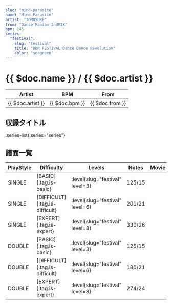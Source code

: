 ```yaml
---
slug: "mind-parasite"
name: "Mind Parasite"
artist: "TOMOSUKE"
from: "Dance Maniax 2ndMIX"
bpm: 145
series:
  "festival":
    slug: "festival"
    title: "DDR FESTIVAL Dance Dance Revolution"
    color: "seagreen"
---
```


# {{ $doc.name }} / {{ $doc.artist }}

|Artist|BPM|From|
|------|---|----|
|{{ $doc.artist }}|{{ $doc.bpm }}|{{ $doc.from }}|

## 収録タイトル

:series-list{:series="series"}

## 譜面一覧

|PlayStyle|Difficulty|Levels|Notes|Movie|
|---------|----------|------|-----|-----|
|SINGLE|[BASIC]{.tag.is-basic}|:level{slug="festival" level=3}|125/15||
|SINGLE|[DIFFICULT]{.tag.is-difficult}|:level{slug="festival" level=6}|201/21||
|SINGLE|[EXPERT]{.tag.is-expert}|:level{slug="festival" level=8}|330/26||
|DOUBLE|[BASIC]{.tag.is-basic}|:level{slug="festival" level=3}|125/15||
|DOUBLE|[DIFFICULT]{.tag.is-difficult}|:level{slug="festival" level=6}|180/21||
|DOUBLE|[EXPERT]{.tag.is-expert}|:level{slug="festival" level=8}|274/24||
